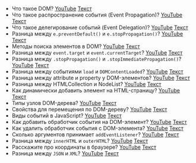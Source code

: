 

- Что такое DOM? [YouTube](https://youtu.be/1eIRTdgzHtw?t=471) [Текст](./questions/question_1.md)
- Что такое распространение события (Event Propagation)? [YouTube](https://youtu.be/1eIRTdgzHtw?t=522) [Текст](./questions/question_2.md)
- Что такое делегирование событий (Event Delegation)? [YouTube](https://youtu.be/1eIRTdgzHtw?t=576) [Текст](./questions/question_3.md)
- Разница между `e.preventDefault()` и `e.stopPropagation()`? [YouTube](https://youtu.be/CjdCxxqObaM?t=650) [Текст](./questions/question_4.md)
- Методы поиска элементов в DOM? [YouTube](https://youtu.be/CjdCxxqObaM?t=678) [Текст](./questions/question_5.md)
- Разница между `event.target` и `event.currentTarget`? [YouTube](https://youtu.be/kx3dR6ztICU?t=539) [Текст](./questions/question_6.md)
- Разница между `.stopPropagation()` и `.stopImmediatePropagation()`? [YouTube](https://youtu.be/kx3dR6ztICU?t=580) [Текст](./questions/question_7.md)
- Разница между событиями `load` и `DOMContentLoaded`? [YouTube](https://youtu.be/kx3dR6ztICU?t=627) [Текст](./questions/question_8.md)
- Разница между attribute и property у DOM-элементов? [YouTube](https://youtu.be/IooJ3P2VUYs?t=659) [Текст](./questions/question_9.md)
- Разница между HTMLCollection и NodeList? [YouTube](https://youtu.be/IooJ3P2VUYs?t=705) [Текст](./questions/question_10.md)
- Как динамически добавить элемент на HTML-страницу? [YouTube](https://youtu.be/nvktMVFM0_M?t=551) [Текст](./questions/question_11.md)
- Типы узлов DOM-дерева? [YouTube](https://youtu.be/7TvS0iKR3_c?t=201) [Текст](./questions/question_12.md)
- Свойства для перемещения по DOM-дереву? [YouTube](https://youtu.be/7TvS0iKR3_c?t=245) [Текст](./questions/question_13.md)
- Виды событий в JavaScript? [YouTube](https://youtu.be/7TvS0iKR3_c?t=318) [Текст](./questions/question_14.md)
- Как добавить обработчик события на DOM-элемент? [YouTube](https://youtu.be/7TvS0iKR3_c?t=425) [Текст](./questions/question_15.md)
- Как удалить обработчик события с DOM-элемента? [YouTube](https://youtu.be/7TvS0iKR3_c?t=505) [Текст](./questions/question_16.md)
- Сколько аргументов принимает `addEventListener`? [YouTube](https://youtu.be/7TvS0iKR3_c?t=538) [Текст](./questions/question_17.md)
- Разница между `innerHTML` и `outerHTML`? [YouTube](https://youtu.be/xZLxdts7ZW4?t=621) [Текст](./questions/question_18.md)
- Расскажите про координаты в браузере? [YouTube](https://youtu.be/70VnuTXi4Wk?t=644) [Текст](./questions/question_19.md)
- Разница между `JSON` и `XML`? [YouTube](https://youtu.be/XtQPrt8G0n8?t=28) [Текст](./questions/question_20.md)
